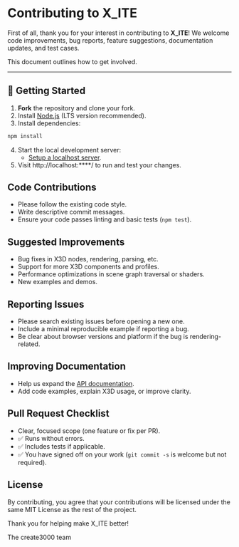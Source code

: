 # Contributing to X_ITE

First of all, thank you for your interest in contributing to **X_ITE**!
We welcome code improvements, bug reports, feature suggestions, documentation updates, and test cases.

This document outlines how to get involved.

---

## 🧰 Getting Started

1. **Fork** the repository and clone your fork.
2. Install [Node.js](https://nodejs.org/) (LTS version recommended).
3. Install dependencies:

```sh
npm install
```

4. Start the local development server:
   * [Setup a localhost server](https://create3000.github.io/x_ite/setup-a-localhost-server/).
5. Visit http://localhost:****/ to run and test your changes.

## Code Contributions

* Please follow the existing code style.
* Write descriptive commit messages.
* Ensure your code passes linting and basic tests (`npm test`).

## Suggested Improvements

* Bug fixes in X3D nodes, rendering, parsing, etc.
* Support for more X3D components and profiles.
* Performance optimizations in scene graph traversal or shaders.
* New examples and demos.

## Reporting Issues

* Please search existing issues before opening a new one.
* Include a minimal reproducible example if reporting a bug.
* Be clear about browser versions and platform if the bug is rendering-related.

## Improving Documentation

* Help us expand the [API documentation](https://create3000.github.io/x_ite/reference/ecmascript-object-and-function-definitions/).
* Add code examples, explain X3D usage, or improve clarity.

## Pull Request Checklist

* Clear, focused scope (one feature or fix per PR).
* ✅ Runs without errors.
* ✅ Includes tests if applicable.
* ✅ You have signed off on your work (`git commit -s` is welcome but not required).

## License

By contributing, you agree that your contributions will be licensed under the same MIT License as the rest of the project.

Thank you for helping make X_ITE better!

The create3000 team
